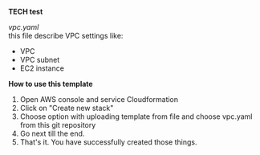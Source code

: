 **TECH test**

_vpc.yaml_  
this file describe VPC settings like: 

- VPC
- VPC subnet
- EC2 instance

**How to use this template**

1. Open AWS console and service Cloudformation
2. Click on "Create new stack"
3. Choose option with uploading template from file and choose vpc.yaml from this git repository
4. Go next till the end.
5. That's it. You have successfully created those things.

